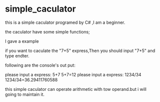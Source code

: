 simple_caculator
================

this is a simple caculator programed by C# ,I am a beginner.


the caculator have some simple functions;

I gave a example


if you want to caculate the "7+5" express,Then you should input "7+5" and type endter.

following are the console's out put:

>

please input a express:
5+7
5+7=12
please input a express:
1234/34
1234/34=36.29411760588


this simple caculator can operate arithmetic with tow operand.but i will going to maintain it.
